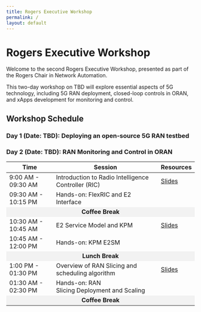 ```yaml
---
title: Rogers Executive Workshop
permalink: /
layout: default
---
```

# Rogers Executive Workshop

Welcome to the second Rogers Executive Workshop, presented as part of the Rogers Chair in Network Automation.

This two-day workshop on TBD will explore essential aspects of 5G technology, including 5G RAN deployment, closed-loop controls in ORAN, and xApps development for monitoring and control.

## Workshop Schedule

### Day 1 (Date: TBD): Deploying an open-source 5G RAN testbed​

### Day 2 (Date: TBD): RAN Monitoring and Control in ORAN

<table border="0">
  <thead>
    <tr>
      <th>Time</th>
      <th>Session</th>
      <th>Resources</th>
    </tr>
  </thead>
  <tbody>
    <tr>
      <td>9:00 AM - 09:30 AM</td>
      <td> Introduction to Radio Intelligence Controller (RIC)​ </td>
      <td><a href="https://uofwaterloo-my.sharepoint.com/:b:/g/personal/mzangooe_uwaterloo_ca/EaepG6QNeiZDpKfL9GkX6-UB6S5KZ8GlbBh_mj1atMc7TA?e=Ns3etP">Slides</a></td>
    </tr>
    <tr>
      <td>09:30 AM - 10:15 PM</td>
      <td> Hands-on: FlexRIC and E2 Interface​ </td>
      <td></td>
    </tr>
    <tr>
      <td colspan="3" style="text-align:center; background-color:#f2f2f2;"><strong>Coffee Break</strong></td>
    </tr>
    <tr>
      <td>10:30 AM - 10:45 AM</td>
      <td>  E2 Service Model and KPM​ </td>
      <td><a href="https://uofwaterloo-my.sharepoint.com/:b:/g/personal/mzangooe_uwaterloo_ca/EZawzCDqrIZPvwmGGb-5wp8B6APFBcfCqtiQ8iELTUcYPQ?e=pr65dz">Slides</a></td>
    </tr>
    <tr>
      <td>10:45 AM - 12:00 PM</td>
      <td>  Hands-on: KPM E2SM​​ </td>
      <td></td>
    </tr>
    <tr>
      <td colspan="3" style="text-align:center; background-color:#f2f2f2;"><strong>Lunch Break</strong></td>
    </tr>
    <tr>
      <td>1:00 PM - 01:30 PM</td>
      <td> Overview of RAN Slicing and scheduling algorithm​​ </td>
      <td><a href="https://uofwaterloo-my.sharepoint.com/:b:/g/personal/mzangooe_uwaterloo_ca/EaepG6QNeiZDpKfL9GkX6-UB6S5KZ8GlbBh_mj1atMc7TA?e=Ns3etP">Slides</a></td>
    </tr>
    <tr>
      <td>01:30 AM - 02:30 PM</td>
      <td> Hands-on: RAN Slicing Deployment and Scaling​ </td>
      <td></td>
    </tr>
    <tr>
      <td colspan="3" style="text-align:center; background-color:#f2f2f2;"><strong>Coffee Break</strong></td>
    </tr>
  </tbody>
</table>
